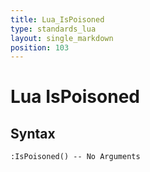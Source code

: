 ```yaml
---
title: Lua_IsPoisoned
type: standards_lua
layout: single_markdown
position: 103
---
```


# Lua IsPoisoned

## Syntax

```
:IsPoisoned() -- No Arguments
```
